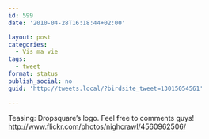 ```yaml
---
id: 599
date: '2010-04-28T16:18:44+02:00'

layout: post
categories:
  - Vis ma vie
tags:
  - tweet
format: status
publish_social: no
guid: 'http://tweets.local/?birdsite_tweet=13015054561'

---
```


Teasing: Dropsquare’s logo. Feel free to comments guys! http://www.flickr.com/photos/nighcrawl/4560962506/